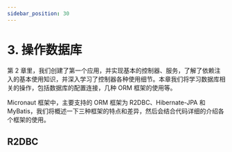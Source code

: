```yaml
---
sidebar_position: 30
---
```


# 3. 操作数据库

第 2 章里，我们创建了第一个应用，并实现基本的控制器、服务，了解了依赖注入的基本使用知识，并深入学习了控制器各种使用细节。本章我们将学习数据库相关的操作，包括数据库的配置连接，几种 ORM 框架的使用等。

Micronaut 框架中，主要支持的 ORM 框架为 R2DBC、Hibernate-JPA 和 MyBatis，我们将概述一下三种框架的特点和差异，然后会结合代码详细的介绍各个框架的使用。

## R2DBC


